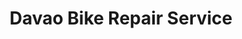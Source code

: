 ---
title: "Davao Bike Repair Service"
url: /davao-city/davao-bike-repair-service/
shop: Fahrrad
---